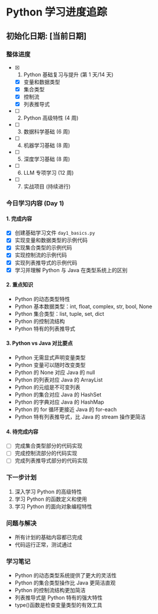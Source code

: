 # Python 学习进度追踪

## 初始化日期: [当前日期]

### 整体进度

- [x] 1. Python 基础复习与提升 (第 1 天/14 天)
  - [x] 变量和数据类型
  - [x] 集合类型
  - [x] 控制流
  - [x] 列表推导式
- [ ] 2. Python 高级特性 (4 周)
- [ ] 3. 数据科学基础 (6 周)
- [ ] 4. 机器学习基础 (8 周)
- [ ] 5. 深度学习基础 (8 周)
- [ ] 6. LLM 专项学习 (12 周)
- [ ] 7. 实战项目 (持续进行)

### 今日学习内容 (Day 1)

#### 1. 完成内容

- [x] 创建基础学习文件 `day1_basics.py`
- [x] 实现变量和数据类型的示例代码
- [x] 实现集合类型的示例代码
- [x] 实现控制流的示例代码
- [x] 实现列表推导式的示例代码
- [x] 学习并理解 Python 与 Java 在类型系统上的区别

#### 2. 重点知识

- Python 的动态类型特性
- Python 基本数据类型：int, float, complex, str, bool, None
- Python 集合类型：list, tuple, set, dict
- Python 的控制流结构
- Python 特有的列表推导式

#### 3. Python vs Java 对比要点

- Python 无需显式声明变量类型
- Python 变量可以随时改变类型
- Python 的 None 对应 Java 的 null
- Python 的列表对应 Java 的 ArrayList
- Python 的元组是不可变列表
- Python 的集合对应 Java 的 HashSet
- Python 的字典对应 Java 的 HashMap
- Python 的 for 循环更接近 Java 的 for-each
- Python 特有列表推导式，比 Java 的 stream 操作更简洁

#### 4. 待完成内容

- [ ] 完成集合类型部分的代码实现
- [ ] 完成控制流部分的代码实现
- [ ] 完成列表推导式部分的代码实现

### 下一步计划

1. 深入学习 Python 的高级特性
2. 学习 Python 的函数定义和使用
3. 学习 Python 的面向对象编程特性

### 问题与解决

- 所有计划的基础内容都已完成
- 代码运行正常，测试通过

### 学习笔记

- Python 的动态类型系统提供了更大的灵活性
- Python 的集合类型操作比 Java 更简洁直观
- Python 的控制流结构更加简洁
- 列表推导式是 Python 特有的强大特性
- type()函数是检查变量类型的有效工具
